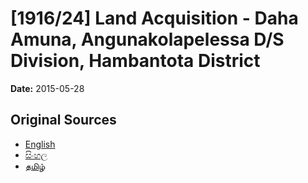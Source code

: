 # [1916/24] Land Acquisition - Daha Amuna, Angunakolapelessa D/S Division, Hambantota District

**Date:** 2015-05-28

## Original Sources

- [English](https://documents.gov.lk/view/extra-gazettes/2015/5/1916-24_E.pdf)
- [සිංහල](https://documents.gov.lk/view/extra-gazettes/2015/5/1916-24_S.pdf)
- [தமிழ்](https://documents.gov.lk/view/extra-gazettes/2015/5/1916-24_T.pdf)
